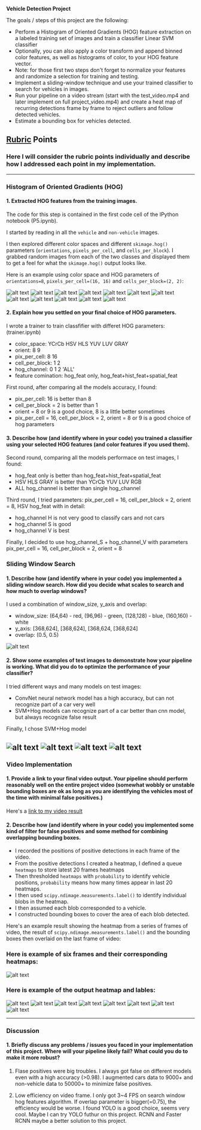 **Vehicle Detection Project**

The goals / steps of this project are the following:

* Perform a Histogram of Oriented Gradients (HOG) feature extraction on a labeled training set of images and train a classifier Linear SVM classifier
* Optionally, you can also apply a color transform and append binned color features, as well as histograms of color, to your HOG feature vector. 
* Note: for those first two steps don't forget to normalize your features and randomize a selection for training and testing.
* Implement a sliding-window technique and use your trained classifier to search for vehicles in images.
* Run your pipeline on a video stream (start with the test_video.mp4 and later implement on full project_video.mp4) and create a heat map of recurring detections frame by frame to reject outliers and follow detected vehicles.
* Estimate a bounding box for vehicles detected.

[//]: # (Image References)
[image1]: ./examples/car_not_car.png
[image2]: ./examples/HOG_example.jpg
[image2_1]: ./examples/car_1.png
[image2_2]: ./examples/car_2.png
[image2_3]: ./examples/car_3.png
[image2_4]: ./examples/car_4.png
[image2_5]: ./examples/car_5.png
[image2_6]: ./examples/car_6.png
[image2_7]: ./examples/notcar_1.png
[image2_8]: ./examples/notcar_2.png
[image2_9]: ./examples/notcar_3.png
[image2_10]: ./examples/notcar_4.png
[image2_11]: ./examples/notcar_5.png
[image2_12]: ./examples/notcar_6.png
[image3]: ./examples/sliding_windows_1.png
[image4]: ./examples/sliding_window.jpg
[image4_1]: ./examples/sliding_window_1.png
[image4_2]: ./examples/sliding_window_2.png
[image4_3]: ./examples/sliding_window_3.png
[image4_4]: ./examples/sliding_window_4.png
[image5]: ./examples/bboxes_and_heat.png
[image6]: ./examples/labels_map.png
[image6_1]: ./examples/labels_map_1.png
[image6_2]: ./examples/labels_map_2.png
[image6_3]: ./examples/labels_map_3.png
[image6_4]: ./examples/labels_map_4.png
[image7]: ./examples/output_bboxes.png
[video1]: ./project_video.mp4

## [Rubric](https://review.udacity.com/#!/rubrics/513/view) Points
### Here I will consider the rubric points individually and describe how I addressed each point in my implementation.  

---

### Histogram of Oriented Gradients (HOG)

#### 1. Extracted HOG features from the training images.

The code for this step is contained in the first code cell of the IPython notebook (P5.ipynb).  

I started by reading in all the `vehicle` and `non-vehicle` images.

I then explored different color spaces and different `skimage.hog()` parameters (`orientations`, `pixels_per_cell`, and `cells_per_block`).  I grabbed random images from each of the two classes and displayed them to get a feel for what the `skimage.hog()` output looks like.

Here is an example using color space and HOG parameters of `orientations=8`, `pixels_per_cell=(16, 16)` and `cells_per_block=(2, 2)`:


![alt text][image2_1]
![alt text][image2_2]
![alt text][image2_3]
![alt text][image2_4]
![alt text][image2_5]
![alt text][image2_6]
![alt text][image2_7]
![alt text][image2_8]
![alt text][image2_9]
![alt text][image2_10]
![alt text][image2_11]
![alt text][image2_12]

#### 2. Explain how you settled on your final choice of HOG parameters.

I wrote a trainer to train classfifier with differet HOG parameters: (trainer.ipynb)
* color_space: YCrCb HSV HLS YUV LUV GRAY
* orient: 8 9
* pix_per_cell: 8 16
* cell_per_block: 1 2
* hog_channel: 0 1 2 'ALL'
* feature comination: hog_feat only, hog_feat+hist_feat+spatial_feat

First round, after comparing all the models accuracy, I found:
* pix_per_cell: 16 is better than 8
* cell_per_block = 2 is better than 1
* orient = 8 or 9 is a good choice, 8 is a little better sometimes
* pix_per_cell = 16, cell_per_block = 2, orient = 8 or 9 is a good choice of hog parameters

#### 3. Describe how (and identify where in your code) you trained a classifier using your selected HOG features (and color features if you used them).

Second round, comparing all the models performace on test images, I found:
* hog_feat only is better than hog_feat+hist_feat+spatial_feat
* HSV HLS GRAY is better than YCrCb YUV LUV RGB
* ALL hog_channel is better than single hog_channel

Third round, I tried parameters: pix_per_cell = 16, cell_per_block = 2, orient = 8, HSV hog_feat with in detail:
* hog_channel H is not very good to classify cars and not cars
* hog_channel S is good
* hog_channel V is best

Finally, I decided to use hog_channel_S + hog_channel_V with parameters pix_per_cell = 16, cell_per_block = 2, orient = 8

### Sliding Window Search

#### 1. Describe how (and identify where in your code) you implemented a sliding window search.  How did you decide what scales to search and how much to overlap windows?

I used a combination of window_size, y_axis and overlap:
* window_size: (64,64) - red, (96,96) - green, (128,128) - blue, (160,160) - white
* y_axis: [368,624], [368,624], [368,624, [368,624]
* overlap: (0.5, 0.5)

![alt text][image3]

#### 2. Show some examples of test images to demonstrate how your pipeline is working.  What did you do to optimize the performance of your classifier?

I tried different ways and many models on test images:
* ConvNet neural network model has a high accuracy, but can not recognize part of a car very well
* SVM+Hog models can recognize part of a car better than cnn model, but always recognize false result

Finally, I chose SVM+Hog model

![alt text][image4_1]
![alt text][image4_2]
![alt text][image4_3]
![alt text][image4_4]
---

### Video Implementation

#### 1. Provide a link to your final video output.  Your pipeline should perform reasonably well on the entire project video (somewhat wobbly or unstable bounding boxes are ok as long as you are identifying the vehicles most of the time with minimal false positives.)
Here's a [link to my video result](./project_video_output.mp4)


#### 2. Describe how (and identify where in your code) you implemented some kind of filter for false positives and some method for combining overlapping bounding boxes.

* I recorded the positions of positive detections in each frame of the video.
* From the positive detections I created a heatmap, I defined a queue `heatmaps` to store latest 20 frames heatmaps
* Then thresholded `heatmaps` with `probability` to identify vehicle positions, `probability` means how many times appear in last 20 heatmaps.  
* I then used `scipy.ndimage.measurements.label()` to identify individual blobs in the heatmap.  
* I then assumed each blob corresponded to a vehicle.  
* I constructed bounding boxes to cover the area of each blob detected.  

Here's an example result showing the heatmap from a series of frames of video, the result of `scipy.ndimage.measurements.label()` and the bounding boxes then overlaid on the last frame of video:

### Here is example of six frames and their corresponding heatmaps:

![alt text][image5]

### Here is example of the output heatmap and lables:
![alt text][image4_1]
![alt text][image6_1]
![alt text][image4_2]
![alt text][image6_2]
![alt text][image4_3]
![alt text][image6_3]
![alt text][image4_4]
![alt text][image6_4]

---

### Discussion

#### 1. Briefly discuss any problems / issues you faced in your implementation of this project.  Where will your pipeline likely fail?  What could you do to make it more robust?

1. Flase positives were big troubles. I always got false on different models even with a high accuracy (>0.98). I augmented cars data to 9000+ and non-vehicle data to 50000+ to minimize false positives.

2. Low efficiency on video frame. I only got 3~4 FPS on search window hog features algorithm. If overlap parameter is bigger(=0.75), the efficiency would be worse. I found YOLO is a good choice, seems very cool. Maybe I can try YOLO futhur on this project. RCNN and Faster RCNN maybe a better solution to this project.
